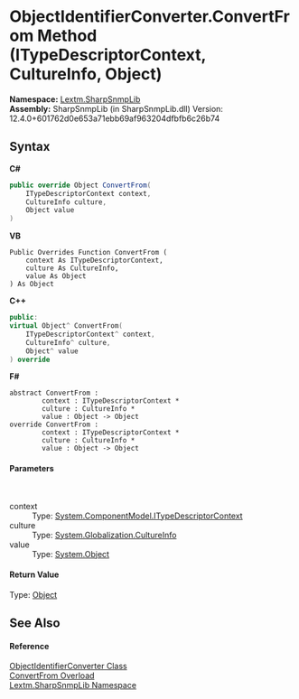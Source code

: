 # ObjectIdentifierConverter.ConvertFrom Method (ITypeDescriptorContext, CultureInfo, Object)
 

**Namespace:**&nbsp;<a href="N_Lextm_SharpSnmpLib">Lextm.SharpSnmpLib</a><br />**Assembly:**&nbsp;SharpSnmpLib (in SharpSnmpLib.dll) Version: 12.4.0+601762d0e653a71ebb69af963204dfbfb6c26b74

## Syntax

**C#**<br />
``` C#
public override Object ConvertFrom(
	ITypeDescriptorContext context,
	CultureInfo culture,
	Object value
)
```

**VB**<br />
``` VB
Public Overrides Function ConvertFrom ( 
	context As ITypeDescriptorContext,
	culture As CultureInfo,
	value As Object
) As Object
```

**C++**<br />
``` C++
public:
virtual Object^ ConvertFrom(
	ITypeDescriptorContext^ context, 
	CultureInfo^ culture, 
	Object^ value
) override
```

**F#**<br />
``` F#
abstract ConvertFrom : 
        context : ITypeDescriptorContext * 
        culture : CultureInfo * 
        value : Object -> Object 
override ConvertFrom : 
        context : ITypeDescriptorContext * 
        culture : CultureInfo * 
        value : Object -> Object 
```


#### Parameters
&nbsp;<dl><dt>context</dt><dd>Type: <a href="https://docs.microsoft.com/dotnet/api/system.componentmodel.itypedescriptorcontext" target="_blank" rel="noopener noreferrer">System.ComponentModel.ITypeDescriptorContext</a><br /></dd><dt>culture</dt><dd>Type: <a href="https://docs.microsoft.com/dotnet/api/system.globalization.cultureinfo" target="_blank" rel="noopener noreferrer">System.Globalization.CultureInfo</a><br /></dd><dt>value</dt><dd>Type: <a href="https://docs.microsoft.com/dotnet/api/system.object" target="_blank" rel="noopener noreferrer">System.Object</a><br /></dd></dl>

#### Return Value
Type: <a href="https://docs.microsoft.com/dotnet/api/system.object" target="_blank" rel="noopener noreferrer">Object</a>

## See Also


#### Reference
<a href="T_Lextm_SharpSnmpLib_ObjectIdentifierConverter">ObjectIdentifierConverter Class</a><br /><a href="Overload_Lextm_SharpSnmpLib_ObjectIdentifierConverter_ConvertFrom">ConvertFrom Overload</a><br /><a href="N_Lextm_SharpSnmpLib">Lextm.SharpSnmpLib Namespace</a><br />